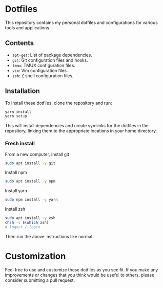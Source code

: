 # Dotfiles

This repository contains my personal dotfiles and configurations for various
tools and applications.

## Contents

- `apt-get`: List of package dependencies.
- `git`: Git configuration files and hooks.
- `tmux`: TMUX configuration files.
- `vim`: Vim configuration files.
- `zsh`: Z shell configuration files.

## Installation

To install these dotfiles, clone the repository and run:

```bash
yarn install
yarn setup
```

This will install dependencies and create symlinks for the dotfiles in the repository,
linking them to the appropriate locations in your home directory.

### Fresh install
From a new computer, install git
```bash
sudo apt install -y git
```
Install npm
```bash
sudo apt install -y npm
```
Install yarn
```bash
sudo npm install -g yarn
```
Install zsh
```bash
sudo apt install -y zsh
chsh -s $(which zsh)
# logout / login
```

Then run the above instructions like normal.
# Customization

Feel free to use and customize these dotfiles as you see fit. If you make any
improvements or changes that you think would be useful to others, please
consider submitting a pull request.
